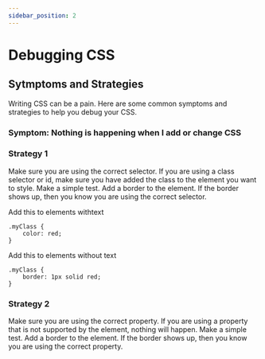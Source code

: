 ```yaml
---
sidebar_position: 2
---
```


# Debugging CSS

## Sytmptoms and Strategies

Writing CSS can be a pain. Here are some common symptoms and strategies to help you debug your CSS.

### Symptom: Nothing is happening when I add or change CSS

### Strategy 1

Make sure you are using the correct selector. If you are using a class selector or id, make sure you have added the class to the element you want to style. Make a simple test. Add a border to the element. If the border shows up, then you know you are using the correct selector.

Add this to elements withtext

    .myClass {
        color: red;
    }

Add this to elements without text

    .myClass {
        border: 1px solid red;
    }

### Strategy 2

Make sure you are using the correct property. If you are using a property that is not supported by the element, nothing will happen. Make a simple test. Add a border to the element. If the border shows up, then you know you are using the correct property.
